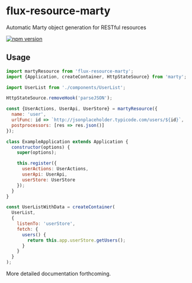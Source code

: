 # flux-resource-marty
Automatic Marty object generation for RESTful resources

[![npm version](https://badge.fury.io/js/flux-resource-marty.svg)](http://badge.fury.io/js/flux-resource-marty)

## Usage

```js
import martyResource from 'flux-resource-marty';
import {Application, createContainer, HttpStateSource} from 'marty';

import UserList from './components/UserList';

HttpStateSource.removeHook('parseJSON');

const {UserActions, UserApi, UserStore} = martyResource({
  name: 'user',
  urlFunc: id => `http://jsonplaceholder.typicode.com/users/${id}`,
  postprocessors: [res => res.json()]
});

class ExampleApplication extends Application {
  constructor(options) {
    super(options);

    this.register({
      userActions: UserActions,
      userApi: UserApi,
      userStore: UserStore
    });
  }
}

const UserListWithData = createContainer(
  UserList,
  {
    listenTo: 'userStore',
    fetch: {
      users() {
        return this.app.userStore.getUsers();
      }
    }
  }
);
```

More detailed documentation forthcoming.

